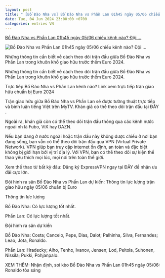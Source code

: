 ```yaml
---
layout: post
title: " [Bồ Đào Nha vs] Bồ Đào Nha vs Phần Lan 01h45 ngày 05/06 chiếu kênh nào? Đội ..."
date: Tue, 04 Jun 2024 23:00:00 +0700
categories: entries VN
---
```

[Bồ Đào Nha vs Phần Lan 01h45 ngày 05/06 chiếu kênh nào? Đội ...](https://www.sportingnews.com/vn/bong-da/news/bo-dao-nha-phan-lan-chieu-kenh-nao-link-xem-truc-tiep-giao-huu-0506/5f37d7ed3e75f13cf8a43755)

![Bồ Đào Nha vs Phần Lan 01h45 ngày 05/06 chiếu kênh nào? Đội ...](https://library.sportingnews.com/styles/crop_style_16_9_desktop/s3/2024-06/-6fa27d2d-0208-4d35-8210-b503752b0ded.jpeg?itok=JaIzTdS9)

Những thông tin cần biết về cách theo dõi trận đấu giữa Bồ Đào Nha vs Phần Lan trong khuôn khổ giao hữu trước thềm Euro 2024.

Những thông tin cần biết về cách theo dõi trận đấu giữa Bồ Đào Nha vs Phần Lan trong khuôn khổ giao hữu trước thềm Euro 2024.

Trực tiếp Bồ Đào Nha vs Phần Lan kênh nào? Link xem trực tiếp trận giao hữu chuẩn bị Euro 2024

Trận giao hữu giữa Bồ Đào Nha vs Phần Lan sẽ được tường thuật trực tiếp và bình luận tiếng Việt trên MyTV. Khán giả có thể theo dõi trận đấu tại ĐÂY .

Ngoài ra, khán giả còn có thể theo dõi trận đấu thông qua các kênh nước ngoài nh là Fubo, ViX hay DAZN.

Nếu bạn đang ở nước ngoài hoặc trận đấu này không được chiếu ở nơi bạn đang sống, bạn vẫn có thể theo dõi trận đấu qua VPN (Virtual Private Network). VPN giúp bạn truy cập internet ổn định, an toàn và đặc biệt không bị giới hạn bởi vị trí địa lý. Với VPN, bạn có thể theo dõi sự kiện thể thao yêu thích mọi lúc, mọi nơi trên toàn thế giới.

Xem thể thao từ bất kỳ đâu: Đăng ký ExpressVPN ngay tại ĐÂY để nhận ưu đãi cực lớn.

Đội hình ra sân Bồ Đào Nha vs Phần Lan dự kiến: Thông tin lực lượng trận giao hữu ngày 05/06 chuẩn bị Euro

Thông tin lực lượng

Bồ Đào Nha: Có lực lượng tốt nhất.

Phần Lan: Có lực lượng tốt nhất.

Đội hình ra sân dự kiến

Bồ Đào Nha: Costa; Cancelo, Pepe, Dias, Dalot; Palhinha, Silva, Fernandes; Leao, Jota, Ronaldo.

Phần Lan: Hradecky; Alho, Tenho, Ivanov, Jensen; Lod, Peltola, Suhonen, Nissila; Pukki, Pohjanpalo.

XEM THÊM: Nhận định, soi kèo Bồ Đào Nha vs Phần Lan 01h45 ngày 05/06: Ronaldo tỏa sáng

